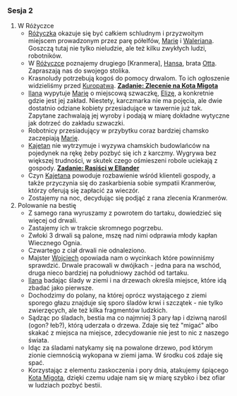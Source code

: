 ### Sesja 2
1. W Różyczce
    * [Różyczka](#l_rozyczka) okazuje się być całkiem schludnym i przyzwoitym miejscem prowadzonym przez parę półelfów, [Marię](#p_maria) i [Waleriana](#p_walerian). Goszczą tutaj nie tylko nieludzie, ale też kilku zwykłych ludzi, robotników.
    * W [Różyczce](#l_rozyczka) poznajemy drugiego [Kranmera], [Hansa](#p_hans_kranmer), brata [Otta](#p_otto_kranmer). Zapraszają nas do swojego stolika.
    * Krasnoludy potrzebują kogoś do pomocy drwalom. To ich ogłoszenie widzieliśmy przed [Kuropatwą](#l_kuropatwa). **[Zadanie: Zlecenie na Kota Migota](#z_q1)**
    * [Ilana](#g_ilana) wypytuje [Marię](#p_maria) o miejscową szwaczkę, [Elizę](#p_eliza), a konkretnie gdzie jest jej zakład. Niestety, karczmarka nie ma pojęcia, ale dwie dostatnio odziane kobiety przesiadujące w tawernie już tak. Zapytane zachwalają jej wyroby i podają w miarę dokładne wytyczne jak dotrzeć do zakładu szwaczki.
    * Robotnicy przesiadujący w przybytku coraz bardziej chamsko zaczepiają [Marię](#p_maria).
    * [Kajetan](#g_kajetan) nie wytrzymuje i wyzywa chamskich budowlańców na pojedynek na rękę żeby pozbyć się ich z karczmy. Wygrywa bez większej trudności, w skutek czego ośmieszeni robole uciekają z gospody. **[Zadanie: Rasiści w Ellander](#z_q2)**
    * Czyn [Kajetana](#g_kajetan) powoduje rozbawienie wśród klienteli gospody, a także przyczynia się do zaskarbienia sobie sympatii Kranmerów, którzy oferują się zapłacić za wieczór.
    * Zostajemy na noc, decydując się podjąć z rana zlecenia Kranmerów.
2. Polowanie na bestię
    * Z samego rana wyruszamy z powrotem do tartaku, dowiedzieć się więcej od drwali.
    * Zastajemy ich w trakcie skromnego pogrzebu.
    * Zwłoki 3 drwali są palone, mszę nad nimi odprawia młody kapłan Wiecznego Ognia.
    * Czwartego z ciał drwali nie odnaleziono.
    * Majster [Wojciech](#p_wojciech) opowiada nam o wycinkach które powinniśmy sprawdzić. Drwale pracowali w dwójkach - jedna para na wschód, druga nieco bardziej na południowy zachód od tartaku.
    * [Ilana](#g_ilana) badając ślady w ziemi i na drzewach określa miejsce, które idą zbadać jako pierwsze.
    * Dochodzimy do polany, na której oprócz wystającego z ziemi sporego głazu znajduje się sporo śladów krwi i szczątek - nie tylko zwierzęcych, ale też kilka fragmentów ludzkich.
    * Sądząc po śladach, bestia ma co najmniej 3 pary łap i dziwną narośl (ogon? łeb?), którą uderzała o drzewa. Zdaje się też "migać" albo skakać z miejsca na miejsce, zdecydowanie nie jest to nic z naszego świata.
    * Idąc za śladami natykamy się na powalone drzewo, pod którym zionie ciemnością wykopana w ziemi jama. W środku coś zdaje się spać.
    * Korzystając z elementu zaskoczenia i pory dnia, atakujemy śpiącego [Kota Migota](#b_migot), dzięki czemu udaje nam się w miarę szybko i bez ofiar w ludziach pozbyć bestii.